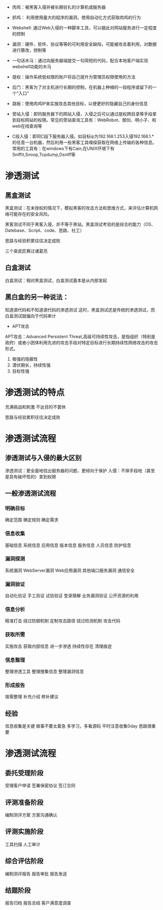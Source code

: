 - 肉鸡：被黑客入侵并被长期驻扎的计算机或服务器

- 抓鸡： 利用使用量大的程序的漏洞，使用自动化方式获取肉鸡的行为

- Webshell: 通过Web入侵的一种脚本工具，可以据此对网站服务进行一定程度的控制

- 漏洞：硬件、软件、协议等等的可利用安全缺陷，可能被攻击着利用，对数据进行篡改，控制等

- 一句话木马：通过向服务器端提交一句简短的代码，配合本地客户端实现webshell功能的木马

- 提权：操作系统低权限的账户将自己提升为管理员权限使用的方法

- 后门：黑客为了对主机进行长期的控制，在机器上种植的一段程序或留下的一个“入口”

- 跳板：使用肉鸡IP来实施攻击其他目标，以便更好的隐藏自己的身份信息

- 旁站入侵：即同服务器下的网站入侵，入侵之后可以通过提权跨目录等手段拿到目标网站的权限。常见的旁站查询工具有：WebRobot、御剑、明小子、和web在线查询等

- C段入侵：即同C段下服务器入侵。如目标ip为192.168.1.253入侵192.168.1.*的任意一台机器，然后利用一些黑客工具嗅探获取在网络上传输的各种信息。常用的工具有：在windows下有Cain,在UNIX环境下有Sniffit,Snoop,Tcpdump,Dsniff等

# 渗透测试

## 黑盒测试

黑盒测试：在未授权的情况下，模拟黑客的攻击方法和思维方式，来评估计算机网络可能存在的安全风险。

黑客测试不同于黑客入侵，并不等于黑站。黑盒测试考验的是综合的能力（OS、Datebase、Script、code、思路、社工）

思路与经验积累往往决定成败

三个臭皮匠赛过诸葛亮

## 白盒测试

白盒测试：相对黑盒测试，白盒测试基本是从内部发起

## 黑白盒的另一种说法：

知道源代码和不知道源代码的渗透测试
这时，黑盒测试还是传统的渗透测试，而白盒测试就偏向于代码审计

- APT攻击

APT攻击：Advanced Persistent Threat,高级可持续性攻击，是指组织（特别是政府）或者小团体利用先进的攻击手段对特定目标进行长期持续性网络攻击的攻击形式。

1. 极强的隐蔽性
2. 潜伏期长，持续性强
3. 目标性强

# 渗透测试的特点

充满挑战和刺激 不达目的不罢休

思路与经验累积往往决定成败

# 渗透测试流程

## 渗透测试与入侵的最大区别

渗透测试：更全面地找出服务器的问题，更倾向于保护
入侵：不择手段地（甚至是具有破坏性的）拿到权限

## 一般渗透测试流程

### 明确目标

确定范围
确定规则
确定需求

### 信息收集

基础信息
系统信息
应用信息
版本信息
服务信息
人员信息
防护信息

### 漏洞探测

系统漏洞
WebServer漏洞
Web应用漏洞
其他端口服务漏洞
通信安全

### 漏洞验证

自动化验证
手工验证
试验验证
登录猜解
业务漏洞验证
公开资源的利用

### 信息分析

精准打击
绕过防御机制
定制攻击路径
绕过检测机制
攻击代码

### 获取所需

实施攻击
获取内部信息
进一步渗透
持续性存在
清理痕迹

### 信息整理

整理渗透工具
整理搜集信息
整理漏洞信息

### 形成报告

按需整理
补充介绍
修补建议

## 经验

信息收集是关键
做事不要太着急
多学习，多看源码
平时注意收集0day
思路很重要

# 渗透测试流程

## 委托受理阶段

受理客户申请
签署保密协议
签订合同

## 评测准备阶段

编制测评方案 
方案沟通确认

## 评测实施阶段

工具扫描
人工审计

## 综合评估阶段

编制测评报告
报告审批
报告发送

## 结题阶段

报告归档
报告总结
客户满意度调查

